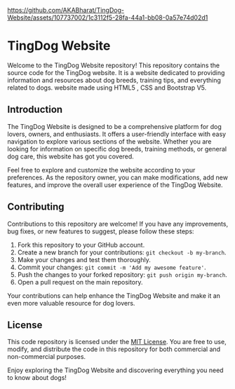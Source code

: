 https://github.com/AKABharat/TingDog-Website/assets/107737002/1c3112f5-28fa-44a1-bb08-0a57e74d02d1

# TingDog Website

Welcome to the TingDog Website repository! This repository contains the source code for the TingDog website. It is a website dedicated to providing information and resources about dog breeds, training tips, and everything related to dogs.
website made using HTML5 , CSS and Bootstrap V5.
## Introduction

The TingDog Website is designed to be a comprehensive platform for dog lovers, owners, and enthusiasts. It offers a user-friendly interface with easy navigation to explore various sections of the website. Whether you are looking for information on specific dog breeds, training methods, or general dog care, this website has got you covered.

Feel free to explore and customize the website according to your preferences. As the repository owner, you can make modifications, add new features, and improve the overall user experience of the TingDog Website.

## Contributing

Contributions to this repository are welcome! If you have any improvements, bug fixes, or new features to suggest, please follow these steps:

1. Fork this repository to your GitHub account.
2. Create a new branch for your contributions: `git checkout -b my-branch`.
3. Make your changes and test them thoroughly.
4. Commit your changes: `git commit -m 'Add my awesome feature'`.
5. Push the changes to your forked repository: `git push origin my-branch`.
6. Open a pull request on the main repository.

Your contributions can help enhance the TingDog Website and make it an even more valuable resource for dog lovers.

## License

This code repository is licensed under the [MIT License](LICENSE). You are free to use, modify, and distribute the code in this repository for both commercial and non-commercial purposes.

Enjoy exploring the TingDog Website and discovering everything you need to know about dogs!

